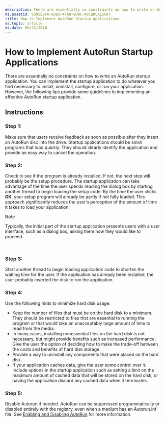 ```yaml
---
description: There are essentially no constraints on how to write an AutoRun startup application.
ms.assetid: 6D95E5F0-8D93-47A8-9D8C-49CBDCA150A7
title: How to Implement AutoRun Startup Applications
ms.topic: article
ms.date: 05/31/2018
---
```


# How to Implement AutoRun Startup Applications

There are essentially no constraints on how to write an AutoRun startup application. You can implement the startup application to do whatever you find necessary to install, uninstall, configure, or run your application. However, the following tips provide some guidelines to implementing an effective AutoRun startup application.

## Instructions

### Step 1:

Make sure that users receive feedback as soon as possible after they insert an AutoRun disc into the drive. Startup applications should be small programs that load quickly. They should clearly identify the application and provide an easy way to cancel the operation.

### Step 2:

Check to see if the program is already installed. If not, the next step will probably be the setup procedure. The startup application can take advantage of the time the user spends reading the dialog box by starting another thread to begin loading the setup code. By the time the user clicks **OK**, your setup program will already be partly if not fully loaded. This approach significantly reduces the user's perception of the amount of time it takes to load your application.

> [!Note]  
> Typically, the initial part of the startup application presents users with a user interface, such as a dialog box, asking them how they would like to proceed.

 

### Step 3:

Start another thread to begin loading application code to shorten the waiting time for the user. If the application has already been installed, the user probably inserted the disk to run the application.

### Step 4:

Use the following hints to minimize hard disk usage:

- Keep the number of files that must be on the hard disk to a minimum. They should be restricted to files that are essential to running the program or that would take an unacceptably large amount of time to read from the media.
- In many cases, installing nonessential files on the hard disk is not necessary, but might provide benefits such as increased performance. Give the user the option of deciding how to make the trade-off between the costs and benefits of hard disk storage.
- Provide a way to uninstall any components that were placed on the hard disk.
- If your application caches data, give the user some control over it. Include options in the startup application such as setting a limit on the maximum amount of cached data that will be stored on the hard disk, or having the application discard any cached data when it terminates.

### Step 5:

Disable Autorun if needed. AutoRun can be suppressed programmatically or disabled entirely with the registry, even when a medium has an Autorun.inf file. See [Enabling and Disabling AutoRun](autoplay-reg.md) for more information.

 

 



